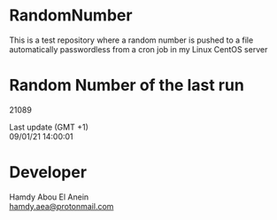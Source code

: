 # RandomNumber    
This is a test repository where a random number is pushed to a file automatically passwordless from a cron job in my Linux CentOS server    
# Random Number of the last run   
21089
      
Last update (GMT +1)    
09/01/21 14:00:01
# Developer    
Hamdy Abou El Anein   
hamdy.aea@protonmail.com
